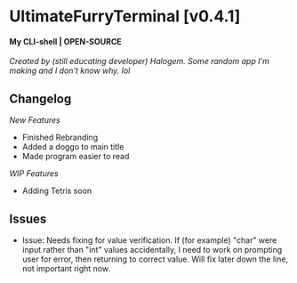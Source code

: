 # UltimateFurryTerminal [v0.4.1]
#### My CLI-shell | OPEN-SOURCE

*Created by (still educating developer) Halogem. Some random app I'm making and I don't know why. lol*

## Changelog
*New Features*
- Finished Rebranding
- Added a doggo to main title
- Made program easier to read

*WIP Features*
- Adding Tetris soon

## Issues
- Issue: Needs fixing for value verification. If (for example) "char" were input rather than "int" values accidentally, I need to work on prompting user for error, then returning to correct value. Will fix later down the line, not important right now.
